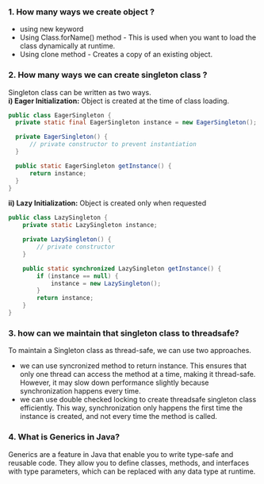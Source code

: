 ### 1. How many ways we create object ?
* using new keyword
* Using Class.forName() method - This is used when you want to load the class dynamically at runtime.
* Using clone method - Creates a copy of an existing object.
  
### 2. How many ways we can create singleton class ?
Singleton class can be written as two ways.</br>
 <b>i) Eager Initialization:</b>
  Object is created at the time of class loading.</br>
  ```java
  public class EagerSingleton {
    private static final EagerSingleton instance = new EagerSingleton();

    private EagerSingleton() {
        // private constructor to prevent instantiation
    }

    public static EagerSingleton getInstance() {
        return instance;
    }
}
```
 <b>ii) Lazy Initialization:</b>
  Object is created only when requested</br>
```java
public class LazySingleton {
    private static LazySingleton instance;

    private LazySingleton() {
        // private constructor
    }

    public static synchronized LazySingleton getInstance() {
        if (instance == null) {
            instance = new LazySingleton();
        }
        return instance;
    }
}
```
### 3.  how can we maintain that singleton class to threadsafe?
To maintain a Singleton class as thread-safe, we can use two approaches.
* we can use syncronized method to return instance. This ensures that only one thread can access the method at a time, making it thread-safe. However, it may slow down performance slightly because synchronization happens every time.
* we can use double checked locking to create threadsafe singleton class efficiently. This way, synchronization only happens the first time the instance is created, and not every time the method is called.
  
### 4. What is Generics in Java?
Generics are a feature in Java that enable you to write type-safe and reusable code. They allow you to define classes, methods, and interfaces with type parameters, which can be replaced with any data type at runtime.
